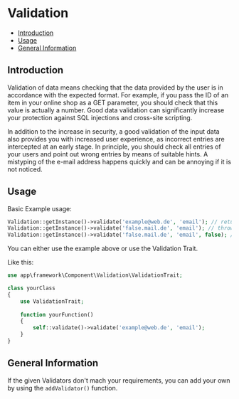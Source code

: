 # Validation

 - [Introduction](#introduction)
 - [Usage](#usage)
 - [General Information](#general-information)

## Introduction

Validation of data means checking that the data provided by the user is in accordance with
the expected format. For example, if you pass the ID of an item in your online shop as a
GET parameter, you should check that this value is actually a number. Good data
validation can significantly increase your protection against SQL injections and cross-site
scripting. 

In addition to the increase in security, a good validation of the input data also provides you
with increased user experience, as incorrect entries are intercepted at an early stage.
In principle, you should check all entries of your users and point out wrong entries by
means of suitable hints. A mistyping of the e-mail address happens quickly and can be
annoying if it is not noticed.

## Usage

Basic Example usage:

```php
Validation::getInstance()->validate('example@web.de', 'email'); // returns true
Validation::getInstance()->validate('false.mail.de', 'email'); // throws Exception
Validation::getInstance()->validate('false.mail.de', 'email', false); // returns "Invalid email"
```

You can either use the example above or use the Validation Trait.

Like this:

```php
use app\framework\Component\Validation\ValidationTrait;

class yourClass
{
    use ValidationTrait;
    
    function yourFunction()
    {
        self::validate()->validate('example@web.de', 'email');
    }
}
```

## General Information

If the given Validators don't mach your requirements, you can add your own by using the
`addValidator()` function.